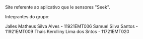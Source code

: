 Site referente ao aplicativo que le sensores "Seek".

Integrantes do grupo:

Jalles Matheus Silva Alves - 11921EMT006
Samuel Silva Santos - 11921EMT009
Thais Kerolliny Lima dos Sntos - 11721EMT020
